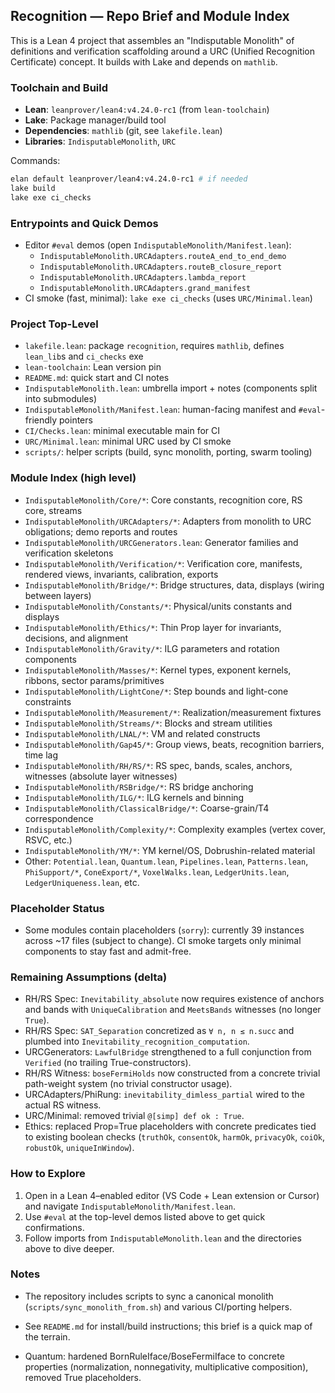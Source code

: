## Recognition — Repo Brief and Module Index

This is a Lean 4 project that assembles an "Indisputable Monolith" of definitions and verification scaffolding around a URC (Unified Recognition Certificate) concept. It builds with Lake and depends on `mathlib`.

### Toolchain and Build
- **Lean**: `leanprover/lean4:v4.24.0-rc1` (from `lean-toolchain`)
- **Lake**: Package manager/build tool
- **Dependencies**: `mathlib` (git, see `lakefile.lean`)
- **Libraries**: `IndisputableMonolith`, `URC`

Commands:
```bash
elan default leanprover/lean4:v4.24.0-rc1 # if needed
lake build
lake exe ci_checks
```

### Entrypoints and Quick Demos
- Editor `#eval` demos (open `IndisputableMonolith/Manifest.lean`):
  - `IndisputableMonolith.URCAdapters.routeA_end_to_end_demo`
  - `IndisputableMonolith.URCAdapters.routeB_closure_report`
  - `IndisputableMonolith.URCAdapters.lambda_report`
  - `IndisputableMonolith.URCAdapters.grand_manifest`
- CI smoke (fast, minimal): `lake exe ci_checks` (uses `URC/Minimal.lean`)

### Project Top-Level
- `lakefile.lean`: package `recognition`, requires `mathlib`, defines `lean_lib`s and `ci_checks` exe
- `lean-toolchain`: Lean version pin
- `README.md`: quick start and CI notes
- `IndisputableMonolith.lean`: umbrella import + notes (components split into submodules)
- `IndisputableMonolith/Manifest.lean`: human-facing manifest and `#eval`-friendly pointers
- `CI/Checks.lean`: minimal executable main for CI
- `URC/Minimal.lean`: minimal URC used by CI smoke
- `scripts/`: helper scripts (build, sync monolith, porting, swarm tooling)

### Module Index (high level)
- `IndisputableMonolith/Core/*`: Core constants, recognition core, RS core, streams
- `IndisputableMonolith/URCAdapters/*`: Adapters from monolith to URC obligations; demo reports and routes
- `IndisputableMonolith/URCGenerators.lean`: Generator families and verification skeletons
- `IndisputableMonolith/Verification/*`: Verification core, manifests, rendered views, invariants, calibration, exports
- `IndisputableMonolith/Bridge/*`: Bridge structures, data, displays (wiring between layers)
- `IndisputableMonolith/Constants/*`: Physical/units constants and displays
- `IndisputableMonolith/Ethics/*`: Thin Prop layer for invariants, decisions, and alignment
- `IndisputableMonolith/Gravity/*`: ILG parameters and rotation components
- `IndisputableMonolith/Masses/*`: Kernel types, exponent kernels, ribbons, sector params/primitives
- `IndisputableMonolith/LightCone/*`: Step bounds and light-cone constraints
- `IndisputableMonolith/Measurement/*`: Realization/measurement fixtures
- `IndisputableMonolith/Streams/*`: Blocks and stream utilities
- `IndisputableMonolith/LNAL/*`: VM and related constructs
- `IndisputableMonolith/Gap45/*`: Group views, beats, recognition barriers, time lag
- `IndisputableMonolith/RH/RS/*`: RS spec, bands, scales, anchors, witnesses (absolute layer witnesses)
- `IndisputableMonolith/RSBridge/*`: RS bridge anchoring
- `IndisputableMonolith/ILG/*`: ILG kernels and binning
- `IndisputableMonolith/ClassicalBridge/*`: Coarse-grain/T4 correspondence
- `IndisputableMonolith/Complexity/*`: Complexity examples (vertex cover, RSVC, etc.)
- `IndisputableMonolith/YM/*`: YM kernel/OS, Dobrushin-related material
- Other: `Potential.lean`, `Quantum.lean`, `Pipelines.lean`, `Patterns.lean`, `PhiSupport/*`, `ConeExport/*`, `VoxelWalks.lean`, `LedgerUnits.lean`, `LedgerUniqueness.lean`, etc.

### Placeholder Status
- Some modules contain placeholders (`sorry`): currently 39 instances across ~17 files (subject to change). CI smoke targets only minimal components to stay fast and admit-free.

### Remaining Assumptions (delta)
- RH/RS Spec: `Inevitability_absolute` now requires existence of anchors and bands with `UniqueCalibration` and `MeetsBands` witnesses (no longer `True`).
- RH/RS Spec: `SAT_Separation` concretized as `∀ n, n ≤ n.succ` and plumbed into `Inevitability_recognition_computation`.
- URCGenerators: `LawfulBridge` strengthened to a full conjunction from `Verified` (no trailing True-constructors).
- RH/RS Witness: `boseFermiHolds` now constructed from a concrete trivial path-weight system (no trivial constructor usage).
- URCAdapters/PhiRung: `inevitability_dimless_partial` wired to the actual RS witness.
- URC/Minimal: removed trivial `@[simp] def ok : True`.
- Ethics: replaced Prop=True placeholders with concrete predicates tied to existing boolean checks (`truthOk`, `consentOk`, `harmOk`, `privacyOk`, `coiOk`, `robustOk`, `uniqueInWindow`).

### How to Explore
1) Open in a Lean 4–enabled editor (VS Code + Lean extension or Cursor) and navigate `IndisputableMonolith/Manifest.lean`.
2) Use `#eval` at the top-level demos listed above to get quick confirmations.
3) Follow imports from `IndisputableMonolith.lean` and the directories above to dive deeper.

### Notes
- The repository includes scripts to sync a canonical monolith (`scripts/sync_monolith_from.sh`) and various CI/porting helpers.
- See `README.md` for install/build instructions; this brief is a quick map of the terrain.

- Quantum: hardened BornRuleIface/BoseFermiIface to concrete properties (normalization, nonnegativity, multiplicative composition), removed True placeholders.


